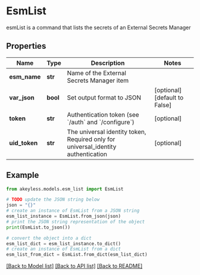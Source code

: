 # EsmList

esmList is a command that lists the secrets of an External Secrets Manager

## Properties

Name | Type | Description | Notes
------------ | ------------- | ------------- | -------------
**esm_name** | **str** | Name of the External Secrets Manager item | 
**var_json** | **bool** | Set output format to JSON | [optional] [default to False]
**token** | **str** | Authentication token (see &#x60;/auth&#x60; and &#x60;/configure&#x60;) | [optional] 
**uid_token** | **str** | The universal identity token, Required only for universal_identity authentication | [optional] 

## Example

```python
from akeyless.models.esm_list import EsmList

# TODO update the JSON string below
json = "{}"
# create an instance of EsmList from a JSON string
esm_list_instance = EsmList.from_json(json)
# print the JSON string representation of the object
print(EsmList.to_json())

# convert the object into a dict
esm_list_dict = esm_list_instance.to_dict()
# create an instance of EsmList from a dict
esm_list_from_dict = EsmList.from_dict(esm_list_dict)
```
[[Back to Model list]](../README.md#documentation-for-models) [[Back to API list]](../README.md#documentation-for-api-endpoints) [[Back to README]](../README.md)


